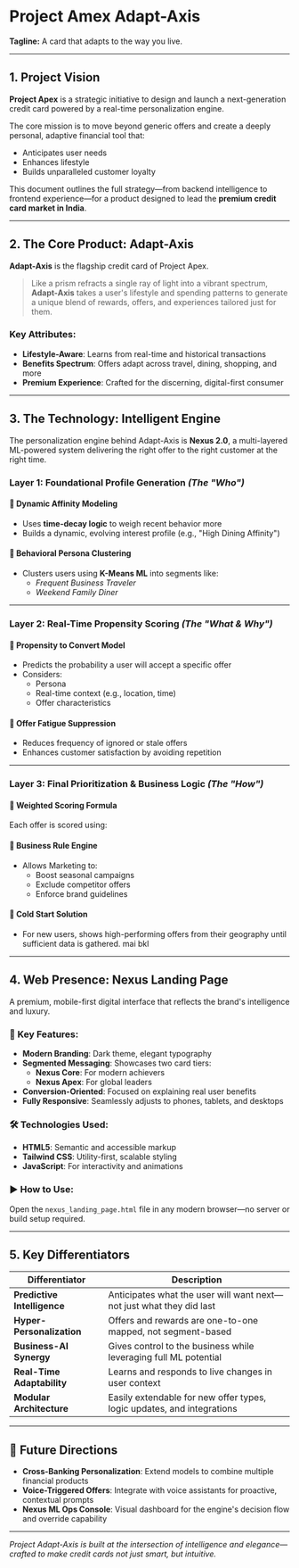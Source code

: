# Project Amex Adapt-Axis
**Tagline:** A card that adapts to the way you live.

---

## 1. Project Vision

**Project Apex** is a strategic initiative to design and launch a next-generation credit card powered by a real-time personalization engine.  

The core mission is to move beyond generic offers and create a deeply personal, adaptive financial tool that:
- Anticipates user needs
- Enhances lifestyle
- Builds unparalleled customer loyalty

This document outlines the full strategy—from backend intelligence to frontend experience—for a product designed to lead the **premium credit card market in India**.

---

## 2. The Core Product: Adapt-Axis

**Adapt-Axis** is the flagship credit card of Project Apex.

> Like a prism refracts a single ray of light into a vibrant spectrum, **Adapt-Axis** takes a user's lifestyle and spending patterns to generate a unique blend of rewards, offers, and experiences tailored just for them.

### Key Attributes:
- **Lifestyle-Aware**: Learns from real-time and historical transactions
- **Benefits Spectrum**: Offers adapt across travel, dining, shopping, and more
- **Premium Experience**: Crafted for the discerning, digital-first consumer

---

## 3. The Technology: Intelligent Engine

The personalization engine behind Adapt-Axis is **Nexus 2.0**, a multi-layered ML-powered system delivering the right offer to the right customer at the right time.

### Layer 1: Foundational Profile Generation *(The "Who")*

#### 🔹 Dynamic Affinity Modeling
- Uses **time-decay logic** to weigh recent behavior more
- Builds a dynamic, evolving interest profile (e.g., "High Dining Affinity")

#### 🔹 Behavioral Persona Clustering
- Clusters users using **K-Means ML** into segments like:
  - *Frequent Business Traveler*
  - *Weekend Family Diner*

---

### Layer 2: Real-Time Propensity Scoring *(The "What & Why")*

#### 🔹 Propensity to Convert Model
- Predicts the probability a user will accept a specific offer
- Considers:
  - Persona
  - Real-time context (e.g., location, time)
  - Offer characteristics

#### 🔹 Offer Fatigue Suppression
- Reduces frequency of ignored or stale offers
- Enhances customer satisfaction by avoiding repetition

---

### Layer 3: Final Prioritization & Business Logic *(The "How")*

#### 🔹 Weighted Scoring Formula
Each offer is scored using:
#### 🔹 Business Rule Engine
- Allows Marketing to:
  - Boost seasonal campaigns
  - Exclude competitor offers
  - Enforce brand guidelines

#### 🔹 Cold Start Solution
- For new users, shows high-performing offers from their geography until sufficient data is gathered.
mai bkl
---

## 4. Web Presence: Nexus Landing Page

A premium, mobile-first digital interface that reflects the brand's intelligence and luxury.

### 🔧 Key Features:
- **Modern Branding**: Dark theme, elegant typography
- **Segmented Messaging**: Showcases two card tiers:
  - **Nexus Core**: For modern achievers
  - **Nexus Apex**: For global leaders
- **Conversion-Oriented**: Focused on explaining real user benefits
- **Fully Responsive**: Seamlessly adjusts to phones, tablets, and desktops

### 🛠️ Technologies Used:
- **HTML5**: Semantic and accessible markup
- **Tailwind CSS**: Utility-first, scalable styling
- **JavaScript**: For interactivity and animations

### ▶️ How to Use:
Open the `nexus_landing_page.html` file in any modern browser—no server or build setup required.

---

## 5. Key Differentiators

| Differentiator | Description |
|----------------|-------------|
| **Predictive Intelligence** | Anticipates what the user will want next—not just what they did last |
| **Hyper-Personalization** | Offers and rewards are one-to-one mapped, not segment-based |
| **Business-AI Synergy** | Gives control to the business while leveraging full ML potential |
| **Real-Time Adaptability** | Learns and responds to live changes in user context |
| **Modular Architecture** | Easily extendable for new offer types, logic updates, and integrations |

---

## 🔮 Future Directions

- **Cross-Banking Personalization**: Extend models to combine multiple financial products
- **Voice-Triggered Offers**: Integrate with voice assistants for proactive, contextual prompts
- **Nexus ML Ops Console**: Visual dashboard for the engine's decision flow and override capability

---

*Project Adapt-Axis is built at the intersection of intelligence and elegance—crafted to make credit cards not just smart, but intuitive.*


